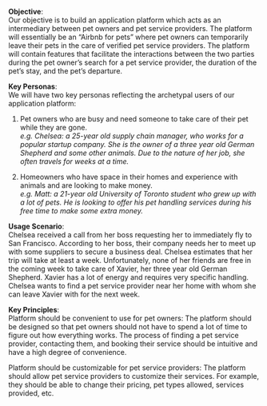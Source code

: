 **Objective**:<br />
Our objective is to build an application platform which acts as an intermediary between pet owners and pet service providers. The platform will essentially be an “Airbnb for pets” where pet owners can temporarily leave their pets in the care of verified pet service providers. The platform will contain features that facilitate the interactions between the two parties during the pet owner’s search for a pet service provider, the duration of the pet’s stay, and the pet’s departure.

**Key Personas**:<br />
We will have two key personas reflecting the archetypal users of our application platform:
1. Pet owners who are busy and need someone to take care of their pet while they are gone.<br />
*e.g. Chelsea: a 25-year old supply chain manager, who works for a popular startup company. She is the owner of a three year old German Shepherd and some other animals. Due to the nature of her job, she often travels for weeks at a time.*

2. Homeowners who have space in their homes and experience with animals and are looking to make money.<br />
*e.g. Matt: a 21-year old University of Toronto student who grew up with a lot of pets. He is looking to offer his pet handling services during his free time to make some extra money.*

**Usage Scenario**:<br />
Chelsea received a call from her boss requesting her to immediately fly to San Francisco. According to her boss, their company needs her to meet up with some suppliers to secure a business deal. Chelsea estimates that her trip will take at least a week. Unfortunately, none of her friends are free in the coming week to take care of Xavier, her three year old German Shepherd. Xavier has a lot of energy and requires very specific handling. Chelsea wants to find a pet service provider near her home with whom she can leave Xavier with for the next week.

**Key Principles**:<br />
Platform should be convenient to use for pet owners: The platform should be designed so that pet owners should not have to spend a lot of time to figure out how everything works. The process of finding a pet service provider, contacting them, and booking their service should be intuitive and have a high degree of convenience.

Platform should be customizable for pet service providers: The platform should allow pet service providers to customize their services. For example, they should be able to change their pricing, pet types allowed, services provided, etc.

